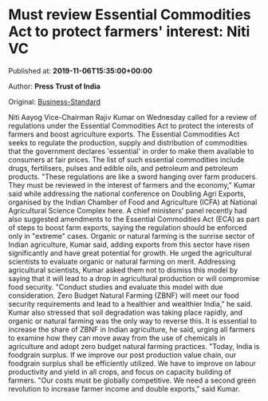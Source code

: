 
# Must review Essential Commodities Act to protect farmers' interest: Niti VC

Published at: **2019-11-06T15:35:00+00:00**

Author: **Press Trust of India**

Original: [Business-Standard](https://www.business-standard.com/article/pti-stories/need-to-review-essential-commodities-act-to-boost-farm-exports-niti-vc-119110601707_1.html)

Niti Aayog Vice-Chairman Rajiv Kumar on Wednesday called for a review of regulations under the Essential Commodities Act to protect the interests of farmers and boost agriculture exports.
The Essential Commodities Act seeks to regulate the production, supply and distribution of commodities that the government declares 'essential' in order to make them available to consumers at fair prices. The list of such essential commodities include drugs, fertilisers, pulses and edible oils, and petroleum and petroleum products.
"These regulations are like a sword hanging over farm producers. They must be reviewed in the interest of farmers and the economy," Kumar said while addressing the national conference on Doubling Agri Exports, organised by the Indian Chamber of Food and Agriculture (ICFA) at National Agricultural Science Complex here.
A chief ministers' panel recently had also suggested amendments to the Essential Commodities Act (ECA) as part of steps to boost farm exports, saying the regulation should be enforced only in "extreme" cases.
Organic or natural farming is the sunrise sector of Indian agriculture, Kumar said, adding exports from this sector have risen significantly and have great potential for growth.
He urged the agricultural scientists to evaluate organic or natural farming on merit.
Addressing agricultural scientists, Kumar asked them not to dismiss this model by saying that it will lead to a drop in agricultural production or will compromise food security.
"Conduct studies and evaluate this model with due consideration. Zero Budget Natural Farming (ZBNF) will meet our food security requirements and lead to a healthier and wealthier India," he said.
Kumar also stressed that soil degradation was taking place rapidly, and organic or natural farming was the only way to reverse this.
It is essential to increase the share of ZBNF in Indian agriculture, he said, urging all farmers to examine how they can move away from the use of chemicals in agriculture and adopt zero budget natural farming practices.
"Today, India is foodgrain surplus. If we improve our post production value chain, our foodgrain surplus shall be efficiently utilized. We have to improve on labour productivity and yield in all crops, and focus on capacity building of farmers.
"Our costs must be globally competitive. We need a second green revolution to increase farmer income and double exports," said Kumar.
